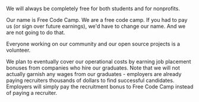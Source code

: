 We will always be completely free for both students and for nonprofits.

Our name is Free Code Camp. We are a free code camp. If you had to pay us (or sign over future earnings), we'd have to change our name. And we are not going to do that.

Everyone working on our community and our open source projects is a volunteer.

We plan to eventually cover our operational costs by earning job placement bonuses from companies who hire our graduates. Note that we will not actually garnish any wages from our graduates - employers are already paying recruiters thousands of dollars to find successful candidates. Employers will simply pay the recruitment bonus to Free Code Camp instead of paying a recruiter.